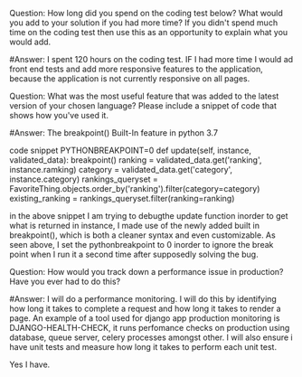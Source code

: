 Question: How long did you spend on the coding test below? What would you add to your solution if you had more time? If you didn't spend much time on the coding test then use this as an opportunity to explain what you would add.

#Answer: I spent 120 hours on the coding test. IF I had more time I would ad front end tests and add more responsive features to the application, because the application is not currently responsive on all pages.


Question: What was the most useful feature that was added to the latest version of your chosen language? Please include a snippet of code that shows how you've used it.

#Answer: The breakpoint() Built-In feature in python 3.7

code snippet
PYTHONBREAKPOINT=0
 def update(self,  instance, validated_data):
        breakpoint()
        ranking = validated_data.get('ranking', instance.ramking)
        category = validated_data.get('category', instance.category)
        rankings_queryset = FavoriteThing.objects.order_by('ranking').filter(category=category)
        existing_ranking = rankings_queryset.filter(ranking=ranking)
        
 
in the above snippet I am trying to debugthe update function inorder to get what is returned in instance, I made use of the newly added built in breakpoint(), which is both a cleaner syntax and even customizable. As seen above, I set the pythonbreakpoint to 0 inorder to ignore the break point when I run it a second time after supposedly solving the bug.

Question: How would you track down a performance issue in production? Have you ever had to do this?

#Answer: 
I will do a performance monitoring. I will do this by identifying how long it takes to complete a request and how long it takes to render a page. An example of a tool used for django app production monitoring is DJANGO-HEALTH-CHECK, it runs perfomance checks on production using database, queue server, celery processes amongst other. I will also ensure i have unit tests and measure how long it takes to perform each unit test.

Yes I have.
